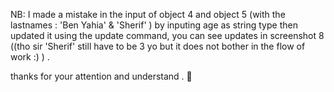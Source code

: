 NB: I made a mistake in the input of object 4 and object 5 (with the lastnames : 'Ben Yahia' & 'Sherif' ) by inputing age as string type then updated it using the update command, you can see updates in screenshot 8 ((tho sir 'Sherif' still have to be 3 yo but it does not bother in the flow of work :)  ) .

thanks for your attention and understand . 🌷